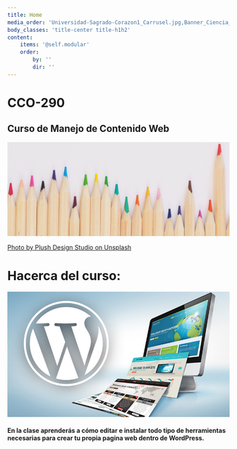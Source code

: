 ```yaml
---
title: Home
media_order: 'Universidad-Sagrado-Corazon1_Carrusel.jpg,Banner_Ciencia_Computos-1024x320.jpg,567675-how-to-get-started-with-wordpress.jpg'
body_classes: 'title-center title-h1h2'
content:
    items: '@self.modular'
    order:
        by: ''
        dir: ''
---
```


# CCO-290
## Curso de Manejo de Contenido Web
![](plush-design-studio-483666-unsplash2.jpg)


[Photo by Plush Design Studio on Unsplash](https://unsplash.com/photos/l3N9Q27zULw)


# **Hacerca del curso:**


![](567675-how-to-get-started-with-wordpress.jpg)

#### En la clase aprenderás a cómo editar e instalar todo tipo de herramientas necesarias para crear tu propia pagina web dentro de WordPress.
#### 